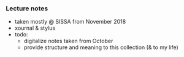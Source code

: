 ### Lecture notes

- taken mostly @ SISSA from November 2018
- xournal & stylus
- todo:
  - digitalize notes taken from October 
  - provide structure and meaning to this collection (& to my life)
